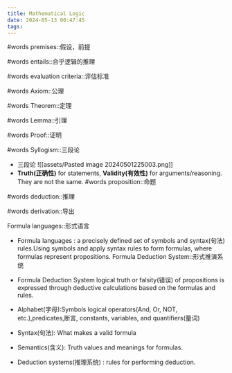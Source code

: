 ```yaml
---
title: Mathematical Logic
date: 2024-05-13 00:47:45
tags:
---
```

#words premises::假设，前提

#words entails::合乎逻辑的推理

#words evaluation criteria::评估标准

#words Axiom::公理

#words Theorem::定理

#words Lemma::引理

#words Proof::证明

#words Syllogism::三段论

- 三段论
  ![[assets/Pasted image 20240501225003.png]]
- **Truth(正确性)** for statements, **Validity(有效性)** for arguments/reasoning. They are not the same.
#words proposition::命题

#words deduction::推理

#words derivation::导出

Formula languages::形式语言

- Formula languages : a precisely defined set of symbols and syntax(句法) rules.Using symbols and apply syntax rules to form formulas, where formulas represent propositions.
Formula Deduction System::形式推演系统

- Formula Deduction System
  logical truth or falsity(错误) of propositions is expressed through deductive calculations based on the formulas and rules.
- Alphabet(字母):Symbols logical operators(And, Or, NOT, etc.),predicates,断言, constants, variables, and quantifiers(量词)
- Syntax(句法): What makes a valid formula 
- Semantics(含义): Truth values and meanings for formulas.
- Deduction systems(推理系统) : rules for performing deduction.
